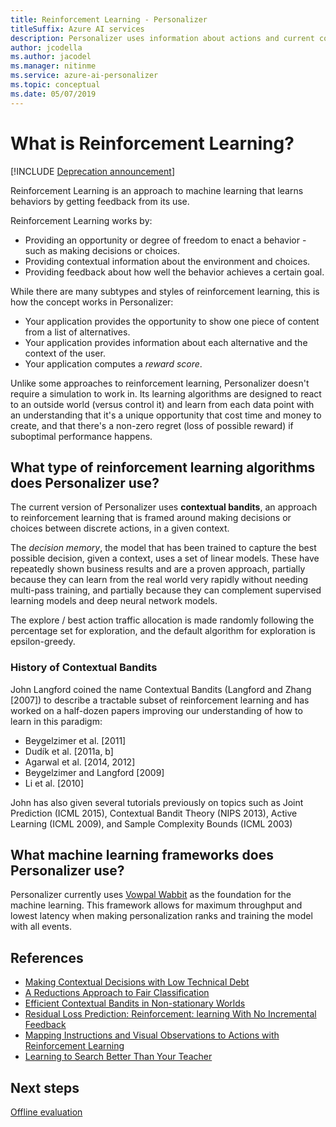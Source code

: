 ```yaml
---
title: Reinforcement Learning - Personalizer
titleSuffix: Azure AI services
description: Personalizer uses information about actions and current context to make better ranking suggestions. The information about these actions and context are attributes or properties that are referred to as features.
author: jcodella
ms.author: jacodel
ms.manager: nitinme
ms.service: azure-ai-personalizer
ms.topic: conceptual
ms.date: 05/07/2019
---
```

# What is Reinforcement Learning?

[!INCLUDE [Deprecation announcement](includes/deprecation.md)]

Reinforcement Learning is an approach to machine learning that learns behaviors by getting feedback from its use.
 
Reinforcement Learning works by:

* Providing an opportunity or degree of freedom to enact a behavior - such as making decisions or choices.
* Providing contextual information about the environment and choices.
* Providing feedback about how well the behavior achieves a certain goal.

While there are many subtypes and styles of reinforcement learning, this is how the concept works in Personalizer:

* Your application provides the opportunity to show one piece of content from a list of alternatives.
* Your application provides information about each alternative and the context of the user.
* Your application computes a _reward score_.

Unlike some approaches to reinforcement learning, Personalizer doesn't require a simulation to work in. Its learning algorithms are designed to react to an outside world (versus control it) and learn from each data point with an understanding that it's a unique opportunity that cost time and money to create, and that there's a non-zero regret (loss of possible reward) if suboptimal performance happens.

## What type of reinforcement learning algorithms does Personalizer use?

The current version of Personalizer uses **contextual bandits**, an approach to reinforcement learning that is framed around making decisions or choices between discrete actions, in a given context.

The _decision memory_, the model that has been trained to capture the best possible decision, given a context, uses a set of linear models. These have repeatedly shown business results and are a proven approach, partially because they can learn from the real world very rapidly without needing multi-pass training, and partially because they can complement supervised learning models and deep neural network models.

The explore / best action traffic allocation is made randomly following the percentage set for exploration, and the default algorithm for exploration is epsilon-greedy.

### History of Contextual Bandits

John Langford coined the name Contextual Bandits (Langford and Zhang [2007]) to describe a tractable subset of reinforcement learning and has worked on a half-dozen papers improving our understanding of how to learn in this paradigm:

* Beygelzimer et al. [2011]
* Dudík et al. [2011a, b]
* Agarwal et al. [2014, 2012]
* Beygelzimer and Langford [2009]
* Li et al. [2010]

John has also given several tutorials previously on topics such as Joint Prediction (ICML 2015), Contextual Bandit Theory (NIPS 2013), Active Learning (ICML 2009), and Sample Complexity Bounds (ICML 2003)

## What machine learning frameworks does Personalizer use?

Personalizer currently uses [Vowpal Wabbit](https://github.com/VowpalWabbit/vowpal_wabbit/wiki) as the foundation for the machine learning. This framework allows for maximum throughput and lowest latency when making personalization ranks and training the model with all events.

## References

* [Making Contextual Decisions with Low Technical Debt](https://arxiv.org/abs/1606.03966)
* [A Reductions Approach to Fair Classification](https://arxiv.org/abs/1803.02453)
* [Efficient Contextual Bandits in Non-stationary Worlds](https://arxiv.org/abs/1708.01799)
* [Residual Loss Prediction: Reinforcement: learning With No Incremental Feedback](https://openreview.net/pdf?id=HJNMYceCW)
* [Mapping Instructions and Visual Observations to Actions with Reinforcement Learning](https://arxiv.org/abs/1704.08795)
* [Learning to Search Better Than Your Teacher](https://arxiv.org/abs/1502.02206)

## Next steps

[Offline evaluation](concepts-offline-evaluation.md) 
